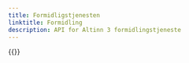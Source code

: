 ```yaml
---
title: Formidligstjenesten
linktitle: Formidling
description: API for Altinn 3 formidlingstjeneste
---
```


{{<children />}}
